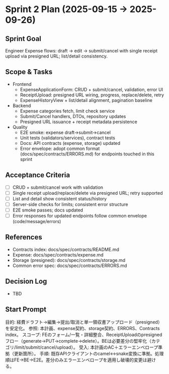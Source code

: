 # Sprint 2 Plan (2025-09-15 → 2025-09-26)

## Sprint Goal
Engineer Expense flows: draft → edit → submit/cancel with single receipt upload via presigned URL; list/detail consistency.

## Scope & Tasks
- Frontend
  - ExpenseApplicationForm: CRUD + submit/cancel, validation, error UI
  - ReceiptUpload: presigned URL wiring, progress, replace/delete, retry
  - ExpenseHistoryView + list/detail alignment, pagination baseline
- Backend
  - Expense categories fetch, limit check service
  - Submit/Cancel handlers, DTOs, repository updates
  - Presigned URL issuance + receipt metadata persistence
- Quality
  - E2E smoke: expense draft→submit→cancel
  - Unit tests (validators/services), contract tests
  - Docs: API contracts (expense, storage) updated
  - Error envelope: adopt common format (docs/spec/contracts/ERRORS.md) for endpoints touched in this sprint

## Acceptance Criteria
- [ ] CRUD + submit/cancel work with validation
- [ ] Single receipt upload/replace/delete via presigned URL; retry supported
- [ ] List and detail show consistent status/history
- [ ] Server-side checks for limits; consistent error structure
- [ ] E2E smoke passes; docs updated
 - [ ] Error responses for updated endpoints follow common envelope (code/message/errors)

## References
- Contracts index: docs/spec/contracts/README.md
- Expense: docs/spec/contracts/expense.md
- Storage (presigned): docs/spec/contracts/storage.md
- Common error spec: docs/spec/contracts/ERRORS.md

## Decision Log
- TBD

## Start Prompt
目的: 経費ドラフト→編集→提出/取消と単一領収書アップロード（presigned）を安定化。
参照: 本計画、expense契約、storage契約、ERRORS、Contracts index。
スコープ: FEのフォーム/一覧・詳細整合、ReceiptUploadのpresignedフロー（generate→PUT→complete→delete）。BEは必要差分の堅牢化（カテゴリ/limit/submit/cancel/upload）。
受入: 本計画のAC＋エラーエンベロープ準拠（更新箇所）。
手順: 既存APIクライアントのcamel↔snake変換に準拠。処理順はFE→BE→E2E。差分のみエラーエンベロープを適用し破壊的変更は避ける。
